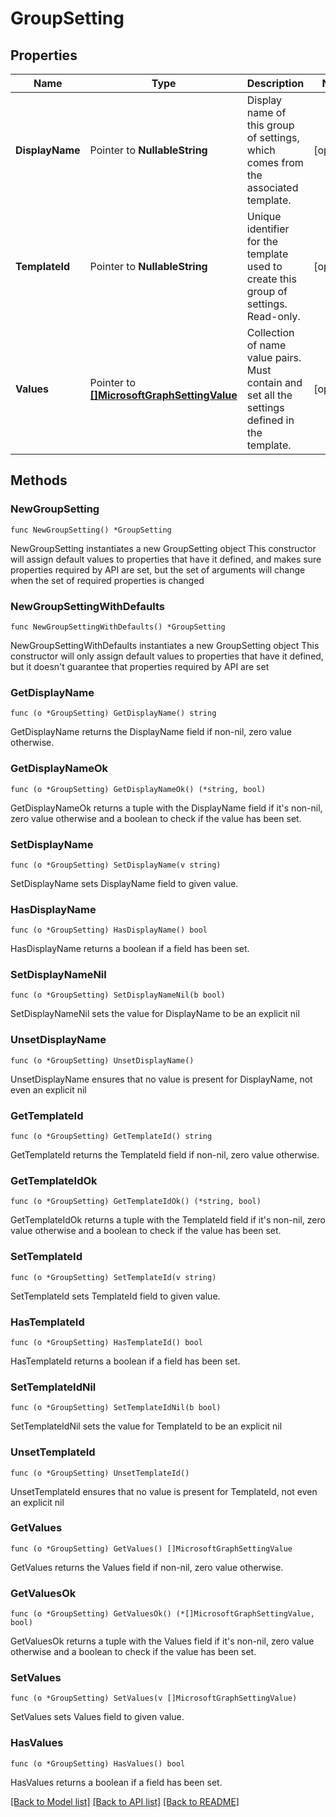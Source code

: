 # GroupSetting

## Properties

Name | Type | Description | Notes
------------ | ------------- | ------------- | -------------
**DisplayName** | Pointer to **NullableString** | Display name of this group of settings, which comes from the associated template. | [optional] 
**TemplateId** | Pointer to **NullableString** | Unique identifier for the template used to create this group of settings. Read-only. | [optional] 
**Values** | Pointer to [**[]MicrosoftGraphSettingValue**](MicrosoftGraphSettingValue.md) | Collection of name value pairs. Must contain and set all the settings defined in the template. | [optional] 

## Methods

### NewGroupSetting

`func NewGroupSetting() *GroupSetting`

NewGroupSetting instantiates a new GroupSetting object
This constructor will assign default values to properties that have it defined,
and makes sure properties required by API are set, but the set of arguments
will change when the set of required properties is changed

### NewGroupSettingWithDefaults

`func NewGroupSettingWithDefaults() *GroupSetting`

NewGroupSettingWithDefaults instantiates a new GroupSetting object
This constructor will only assign default values to properties that have it defined,
but it doesn't guarantee that properties required by API are set

### GetDisplayName

`func (o *GroupSetting) GetDisplayName() string`

GetDisplayName returns the DisplayName field if non-nil, zero value otherwise.

### GetDisplayNameOk

`func (o *GroupSetting) GetDisplayNameOk() (*string, bool)`

GetDisplayNameOk returns a tuple with the DisplayName field if it's non-nil, zero value otherwise
and a boolean to check if the value has been set.

### SetDisplayName

`func (o *GroupSetting) SetDisplayName(v string)`

SetDisplayName sets DisplayName field to given value.

### HasDisplayName

`func (o *GroupSetting) HasDisplayName() bool`

HasDisplayName returns a boolean if a field has been set.

### SetDisplayNameNil

`func (o *GroupSetting) SetDisplayNameNil(b bool)`

 SetDisplayNameNil sets the value for DisplayName to be an explicit nil

### UnsetDisplayName
`func (o *GroupSetting) UnsetDisplayName()`

UnsetDisplayName ensures that no value is present for DisplayName, not even an explicit nil
### GetTemplateId

`func (o *GroupSetting) GetTemplateId() string`

GetTemplateId returns the TemplateId field if non-nil, zero value otherwise.

### GetTemplateIdOk

`func (o *GroupSetting) GetTemplateIdOk() (*string, bool)`

GetTemplateIdOk returns a tuple with the TemplateId field if it's non-nil, zero value otherwise
and a boolean to check if the value has been set.

### SetTemplateId

`func (o *GroupSetting) SetTemplateId(v string)`

SetTemplateId sets TemplateId field to given value.

### HasTemplateId

`func (o *GroupSetting) HasTemplateId() bool`

HasTemplateId returns a boolean if a field has been set.

### SetTemplateIdNil

`func (o *GroupSetting) SetTemplateIdNil(b bool)`

 SetTemplateIdNil sets the value for TemplateId to be an explicit nil

### UnsetTemplateId
`func (o *GroupSetting) UnsetTemplateId()`

UnsetTemplateId ensures that no value is present for TemplateId, not even an explicit nil
### GetValues

`func (o *GroupSetting) GetValues() []MicrosoftGraphSettingValue`

GetValues returns the Values field if non-nil, zero value otherwise.

### GetValuesOk

`func (o *GroupSetting) GetValuesOk() (*[]MicrosoftGraphSettingValue, bool)`

GetValuesOk returns a tuple with the Values field if it's non-nil, zero value otherwise
and a boolean to check if the value has been set.

### SetValues

`func (o *GroupSetting) SetValues(v []MicrosoftGraphSettingValue)`

SetValues sets Values field to given value.

### HasValues

`func (o *GroupSetting) HasValues() bool`

HasValues returns a boolean if a field has been set.


[[Back to Model list]](../README.md#documentation-for-models) [[Back to API list]](../README.md#documentation-for-api-endpoints) [[Back to README]](../README.md)


